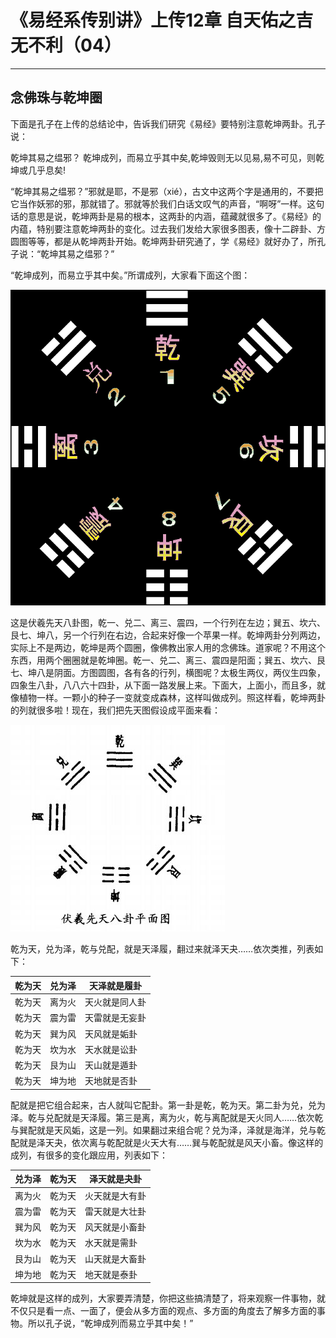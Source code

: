 # 《易经系传别讲》上传12章 自天佑之吉无不利（04）

------

## 念佛珠与乾坤圈

下面是孔子在上传的总结论中，告诉我们研究《易经》要特别注意乾坤两卦。孔子说：

乾坤其易之缊邪？ 乾坤成列，而易立乎其中矣,乾坤毁则无以见易,易不可见，则乾坤或几乎息矣!

“乾坤其易之缊邪？”邪就是耶，不是邪（xié），古文中这两个字是通用的，不要把它当作妖邪的邪，那就错了。邪就等於我们白话文叹气的声音，“啊呀”一样。这句话的意思是说，乾坤两卦是易的根本，这两卦的内涵，蕴藏就很多了。《易经》的内蕴，特别要注意乾坤两卦的变化。过去我们发给大家很多图表，像十二辟卦、方圆图等等，都是从乾坤两卦开始。乾坤两卦研究通了，学《易经》就好办了，所孔子说：“乾坤其易之缊邪？”

“乾坤成列，而易立乎其中矣。”所谓成列，大家看下面这个图：

![伏羲八卦方位图](%E5%BF%B5%E4%BD%9B%E7%8F%A0%E4%B8%8E%E4%B9%BE%E5%9D%A4%E5%9C%88/8gua_bef.gif)

这是伏羲先天八卦图，乾一、兑二、离三、震四，一个行列在左边；巽五、坎六、艮七、坤八，另一个行列在右边，合起来好像一个苹果一样。乾坤两卦分列两边，实际上不是两边，乾坤是两个圆圈，像佛教出家人用的念佛珠。道家呢？不用这个东西，用两个圈圈就是乾坤圈。乾一、兑二、离三、震四是阳面；巽五、坎六、艮七、坤八是阴面。方图圆图，各有各的行列，横图呢？太极生两仪，两仪生四象，四象生八卦，八八六十四卦，从下面一路发展上来。下面大，上面小，而且多，就像植物一样。一颗小的种子一变就变成森林，这样叫做成列。照这样看，乾坤两卦的列就很多啦！现在，我们把先天图假设成平面来看：

![伏羲八卦平面图](%E5%BF%B5%E4%BD%9B%E7%8F%A0%E4%B8%8E%E4%B9%BE%E5%9D%A4%E5%9C%88/baguatu-pingmian.jpg)

乾为天，兑为泽，乾与兑配，就是天泽履，翻过来就泽天夬……依次类推，列表如下：

| 乾为天 | 兑为泽 | 天泽就是履卦   |
| ------ | ------ | -------------- |
| 乾为天 | 离为火 | 天火就是同人卦 |
| 乾为天 | 震为雷 | 天雷就是无妄卦 |
| 乾为天 | 巽为风 | 天风就是姤卦   |
| 乾为天 | 坎为水 | 天水就是讼卦   |
| 乾为天 | 艮为山 | 天山就是遁卦   |
| 乾为天 | 坤为地 | 天地就是否卦   |

配就是把它组合起来，古人就叫它配卦。第一卦是乾，乾为天。第二卦为兑，兑为泽。乾与兑配就是天泽履。第三是离，离为火，乾与离配就是天火同人……依次乾与巽配就是天风姤，这是一列。如果翻过来组合呢？兑为泽，泽就是海洋，兑与乾配就是泽天夬，依次离与乾配就是火天大有……巽与乾配就是风天小畜。像这样的成列，有很多的变化跟应用，列表如下：

| 兑为泽 | 乾为天 | 泽天就是夬卦   |
| ------ | ------ | -------------- |
| 离为火 | 乾为天 | 火天就是大有卦 |
| 震为雷 | 乾为天 | 雷天就是大壮卦 |
| 巽为风 | 乾为天 | 风天就是小畜卦 |
| 坎为水 | 乾为天 | 水天就是需卦   |
| 艮为山 | 乾为天 | 山天就是大畜卦 |
| 坤为地 | 乾为天 | 地天就是泰卦   |

乾坤就是这样的成列，大家要弄清楚，你把这些搞清楚了，将来观察一件事物，就不仅只是看一点、一面了，便会从多方面的观点、多方面的角度去了解多方面的事物。所以孔子说，“乾坤成列而易立乎其中矣！”